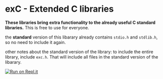# exC - Extended C libraries

**These libraries bring extra functionality to the already useful C standard libraries.**
This is free to use for everyone.

the **standard** version of this libarary already contains `stdio.h` and `stdlib.h`, so no need to include it again.

other notes about the standard version of the library:
to include the entire library, include `exc.h`. That will include all files in the standard version of the libarary.


[![Run on Repl.it](https://repl.it/badge/github/alsamitech/exc)](https://repl.it/github/alsamitech/exc)